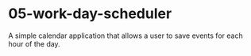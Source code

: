 # 05-work-day-scheduler
A simple calendar application that allows a user to save events for each hour of the day.
